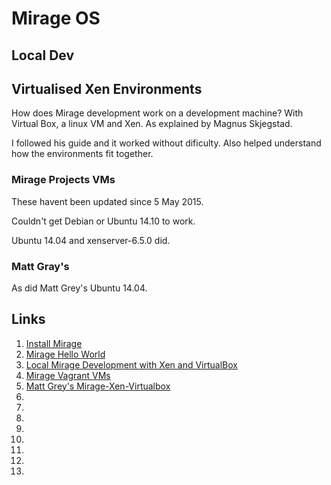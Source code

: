 # Mirage OS

## Local Dev

## Virtualised Xen Environments


How does Mirage development work on a development machine? With
Virtual Box, a linux VM and Xen. As explained by Magnus
Skjegstad.

I followed his guide and it worked without dificulty. Also helped
understand how the environments fit together.

### Mirage Projects VMs

These havent been updated since 5 May 2015.

Couldn't get Debian or Ubuntu 14.10 to work.

Ubuntu 14.04 and xenserver-6.5.0 did.

### Matt Gray's 

As did Matt Grey's Ubuntu 14.04.

## Links

1. <a id="ref1"></a> [Install Mirage](https://mirage.io/wiki/install)
2. <a id="ref2"></a> [Mirage Hello World](https://mirage.io/wiki/hello-world)
3. <a id="ref3"></a> [Local Mirage Development with Xen and VirtualBox](http://www.skjegstad.com/blog/2015/01/19/mirageos-xen-virtualbox/)
4. <a id="ref4"></a> [Mirage Vagrant VMs](https://github.com/mirage/mirage-vagrant-vms)
5. <a id="ref5"></a> [Matt Grey's Mirage-Xen-Virtualbox](https://github.com/mattgray/mirage-xen-virtualbox)
6. <a id="ref6"></a> []()
7. <a id="ref7"></a> []()
8. <a id="ref8"></a> []()
9. <a id="ref9"></a> []()
10. <a id="ref10"></a> []()
11. <a id="ref11"></a> []()
12. <a id="ref12"></a> []()
13. <a id="ref13"></a> []()
